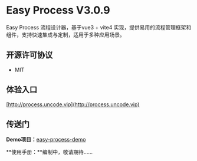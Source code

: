 # Easy Process V3.0.9
Easy Process 流程设计器，基于vue3 + vite4 实现，提供易用的流程管理框架和组件，支持快速集成与定制，适用于多种应用场景。



## 开源许可协议
- MIT




## 体验入口
[http://process.uncode.vip](http://process.uncode.vip)



## 传送门

**Demo项目：**[easy-process-demo](https://gitee.com/quxiu-code/easy-process-demo)

**使用手册：**编制中，敬请期待……
